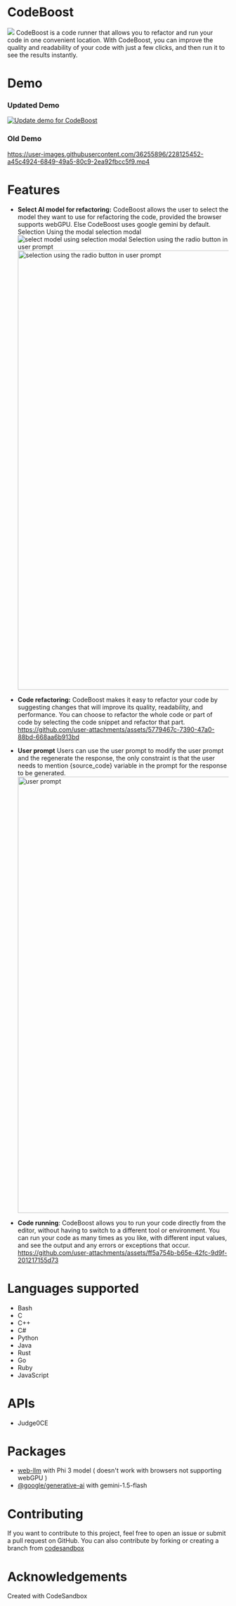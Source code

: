 # CodeBoost

<img src="https://raw.githubusercontent.com/abhirampai/CodeBoost/main/public/favicon.ico">
CodeBoost is a code runner that allows you to refactor and run your code in one convenient location. With CodeBoost, you can improve the quality and readability of your code with just a few clicks, and then run it to see the results instantly.

# Demo

### Updated Demo
[![Update demo for CodeBoost](http://img.youtube.com/vi/DlRiWdby3EE/0.jpg)](https://youtu.be/DlRiWdby3EE)

### Old Demo
https://user-images.githubusercontent.com/36255896/228125452-a45c4924-6849-49a5-80c9-2ea92fbcc5f9.mp4

# Features

- <b>Select AI model for refactoring:</b> CodeBoost allows the user to select the model they want to use for refactoring the code, provided the browser supports webGPU. Else CodeBoost uses google gemini by default.
  Selection Using the modal selection modal
  ![select model using selection modal](https://github.com/user-attachments/assets/8c536f0d-2bce-4f25-8044-c28cf2174649)
  Selection using the radio button in user prompt
  <img width="1001" alt="selection using the radio button in user prompt" src="https://github.com/user-attachments/assets/3a2c5791-93ac-4765-9ca5-d2b98a68846c">

- <b>Code refactoring:</b> CodeBoost makes it easy to refactor your code by suggesting changes that will improve its quality, readability, and performance. You can choose to refactor the whole code or part of code by selecting the code snippet and refactor that part.
  https://github.com/user-attachments/assets/5779467c-7390-47a0-88bd-668aa6b913bd

- <b>User prompt</b> Users can use the user prompt to modify the user prompt and the regenerate the response, the only constraint is that the user needs to mention {source_code} variable in the prompt for the response to be generated.
  <img width="994" alt="user prompt" src="https://github.com/user-attachments/assets/4c0c3d70-49c5-46ad-b908-c6e256a1eeb1">

- <b>Code running</b>: CodeBoost allows you to run your code directly from the editor, without having to switch to a different tool or environment. You can run your code as many times as you like, with different input values, and see the output and any errors or exceptions that occur.
  https://github.com/user-attachments/assets/ff5a754b-b65e-42fc-9d9f-201217155d73


# Languages supported

- Bash
- C
- C++
- C#
- Python
- Java
- Rust
- Go
- Ruby
- JavaScript

# APIs

- Judge0CE

# Packages
- [web-llm](https://github.com/mlc-ai/web-llm) with Phi 3 model ( doesn't work with browsers not supporting webGPU )
- [@google/generative-ai](github.com/google/generative-ai-js) with gemini-1.5-flash

# Contributing

If you want to contribute to this project, feel free to open an issue or submit a pull request on GitHub.
You can also contribute by forking or creating a branch from [codesandbox](https://codesandbox.io/s/github/abhirampai/CodeBoost)

# Acknowledgements

Created with CodeSandbox
